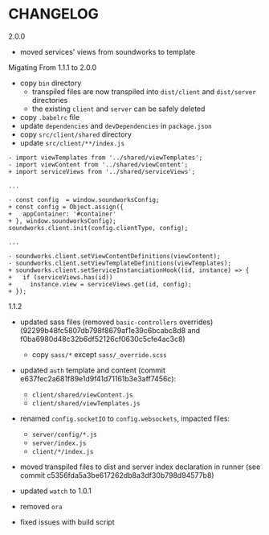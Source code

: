 # CHANGELOG

2.0.0
- moved services' views from soundworks to template

Migating From 1.1.1 to 2.0.0

- copy `bin` directory
  + transpiled files are now transpiled into `dist/client` and `dist/server` directories
  + the existing `client` and `server` can be safely deleted
- copy `.babelrc` file
- update `dependencies` and `devDependencies` in `package.json`
- copy `src/client/shared` directory
- update `src/client/**/index.js`

```
- import viewTemplates from '../shared/viewTemplates';
- import viewContent from '../shared/viewContent';
+ import serviceViews from '../shared/serviceViews';

...

- const config  = window.soundworksConfig;
+ const config = Object.assign({ 
+   appContainer: '#container' 
+ }, window.soundworksConfig);
soundworks.client.init(config.clientType, config);

... 

- soundworks.client.setViewContentDefinitions(viewContent);
- soundworks.client.setViewTemplateDefinitions(viewTemplates);
+ soundworks.client.setServiceInstanciationHook((id, instance) => {
+   if (serviceViews.has(id))
+     instance.view = serviceViews.get(id, config);
+ });
```


1.1.2
- updated sass files (removed `basic-controllers` overrides) (92299b48fc5807db798f8679af1e39c6bcabc8d8 and f0ba6980d48c32b6df52126cf0630c5cfe4ac3c8)
  + copy `sass/*` except `sass/_override.scss`

- updated `auth` template and content (commit e637fec2a681f89e1d9f41d71161b3e3aff7456c):
  + `client/shared/viewContent.js`
  + `client/shared/viewTemplates.js`

- renamed `config.socketIO` to `config.websockets`, impacted files:
  + `server/config/*.js`
  + `server/index.js`
  + `client/*/index.js`

- moved transpiled files to dist and server index declaration in runner 
  (see commit c5356fda5a3be617262db8a3df30b798d94577b8)
- updated `watch` to 1.0.1
- removed `ora` 
- fixed issues with build script

